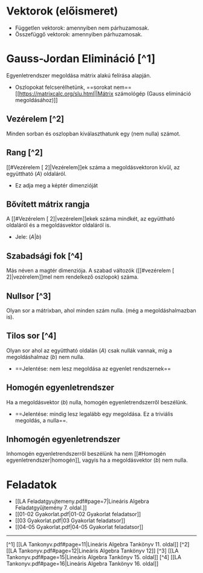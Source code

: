 # Vektorok (előismeret)
- Független vektorok: amennyiben nem párhuzamosak.
- Összefüggő vektorok: amennyiben párhuzamosak.
# Gauss-Jordan Elimináció [^1]
Egyenletrendszer megoldása mátrix alakú felírása alapján.
- Oszlopokat felcserélhetünk, ==sorokat nem==
[[https://matrixcalc.org/slu.html||Mátrix számológép (Gauss elimináció megoldásához)]]
## Vezérelem [^2]
Minden sorban és oszlopban kiválaszthatunk egy (nem nulla) számot.
## Rang [^2]
[[#Vezérelem [ 2]|Vezérelem]]ek száma a megoldásvektoron kívűl, az együttható ($A$) oldaláról.
- Ez adja meg a képtér dimenzióját
## Bővített mátrix rangja
A [[#Vezérelem [ 2]|vezérelem]]ekek száma mindkét, az együttható oldaláról és a megoldásvektor oldaláról is.
- Jele: $(A|b)$
## Szabadsági fok [^4]
Más néven a magtér dimenziója. A szabad változók ([[#vezérelem [ 2]|vezérelem]]mel nem rendelkező oszlopok) száma.
## Nullsor [^3]
Olyan sor a mátrixban, ahol minden szám nulla. (még a megoldáshalmazban is).
## Tilos sor [^4]
Olyan sor ahol az együttható oldalán ($A$) csak nullák vannak, míg a megoldáshalmaz ($b$) nem nulla.
- ==Jelentése: nem lesz megoldása az egyenlet rendszernek==
## Homogén egyenletrendszer
Ha a megoldásvektor ($b$) nulla, homogén egyenletrendszerről beszélünk.
- ==Jelentése: mindig lesz legalább egy megoldása. Ez a triviális megoldás, a nulla==.
## Inhomogén egyenletrendszer
Inhomogén egyenletrendszerről beszélünk ha nem [[#Homogén egyenletrendszer|homogén]], vagyis ha a megoldásvektor ($b$) nem nulla.
# Feladatok
- [[LA Feladatgyujtemeny.pdf#page=7|Lineáris Algebra Feladatgyűjtemény 7. oldal.]]
- [[01-02 Gyakorlat.pdf|01-02 Gyakorlat feladatsor]]
- [[03 Gyakorlat.pdf|03 Gyakorlat feladatsor]]
- [[04-05 Gyakorlat.pdf|04-05 Gyakorlat feladatsor]]

---

[^1] [[LA Tankonyv.pdf#page=11|Lineáris Algebra Tankönyv 11. oldal]]
[^2] [[LA Tankonyv.pdf#page=12|Lineáris Algebra Tankönyv 12]]
[^3] [[LA Tankonyv.pdf#page=15|Lineáris Algebra Tankönyv 15. oldal]]
[^4] [[LA Tankonyv.pdf#page=16|Lineáris Algebra Tankönyv 16. oldal]]
